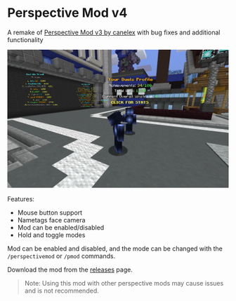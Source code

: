 # Perspective Mod v4

A remake of [Perspective Mod v3 by canelex](https://github.com/Canelex/PerspectiveMod) with bug fixes and additional functionality

![Image of mod](perspectivemod.png)

Features:
- Mouse button support
- Nametags face camera
- Mod can be enabled/disabled
- Hold and toggle modes

Mod can be enabled and disabled, and the mode can be changed with the `/perspectivemod` or `/pmod` commands.

Download the mod from the [releases](https://github.com/DJtheRedstoner/PerspectiveModv4/releases) page.

> Note: Using this mod with other perspective mods may cause issues and is not recommended.
